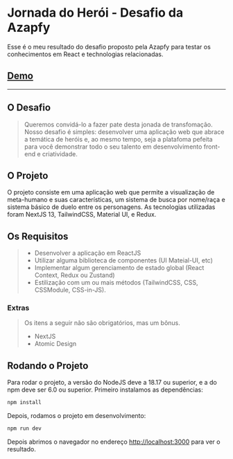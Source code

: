 # Jornada do Herói - Desafio da Azapfy

Esse é o meu resultado do desafio proposto pela Azapfy para testar os conhecimentos em React e
technologias relacionadas.

## [Demo](https://jornada-do-heroi.stellarwind.com.br/)

--------------

## O Desafio

> Queremos convidá-lo a fazer pate desta jonada de transfomação. Nosso desafio é
> simples: desenvolver uma aplicação web que abrace a temática de heróis e, ao mesmo tempo,
> seja a platafoma pefeita para você demonstrar todo o seu talento em desenvolvimento front-
> end e criatividade.

## O Projeto

O projeto consiste em uma aplicação web que permite a visualização de meta-humano e suas
características, um sistema de busca por nome/raça e sistema básico de duelo entre os
personagens. As tecnologias utilizadas foram NextJS 13, TailwindCSS, Material UI, e Redux.

## Os Requisitos

> - Desenvolver a aplicação em ReactJS
> - Utilizar alguma biblioteca de componentes (UI Mateial-UI, etc)
> - Implementar algum gerenciamento de estado global (React Context, Redux ou Zustand)
> - Estilização com um ou mais métodos (TailwindCSS, CSS, CSSModule, CSS-in-JS).

### Extras

> Os itens a seguir não são obrigatórios, mas um bônus.
>
> - NextJS
> - Atomic Design

## Rodando o Projeto

Para rodar o projeto, a versão do NodeJS deve a 18.17 ou superior, e a do npm deve ser 6.0 ou superior. Primeiro instalamos as dependências:

```bash
npm install
```

Depois, rodamos o projeto em desenvolvimento:

```bash
npm run dev
```

Depois abrimos o navegador no endereço [http://localhost:3000](http://localhost:3000) para ver o resultado.